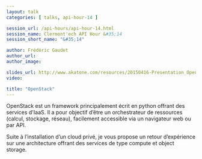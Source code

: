 ```yaml
---
layout: talk
categories: [ talks, api-hour-14 ]

session_url: /api-hours/api-hour-14.html
session_name: Clermont'ech API Hour &#35;14
session_short_name: "&#35;14"

author: Frédéric Gaudet
author_url:
author_image:

slides_url: http://www.akatone.com/resources/20150416-Presentation_OpenStack.pdf
video:

title: "OpenStack"
---
```


OpenStack est un framework principalement écrit en python offrant des services
d'IaaS. Il a pour objectif d’être un orchestrateur de ressources (calcul,
stockage, réseau), facilement accessible via un navigateur web ou par API.

Suite à l’installation d’un cloud privé, je vous propose un retour d’expérience
sur une architecture offrant des services de type compute et object storage.
